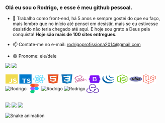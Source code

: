 ### Olá eu sou o Rodrigo, e esse é meu github pessoal.

- 🔭 Trabalho como front-end, há 5 anos e sempre 
gostei do que eu faço, mais lembro que no início até pensei 
em desistir, mais se eu estivesse desistido não teria chegado até aqui. 
E hoje sou grato a Deus pela conquista! 
<b>Hoje são mais de 100 sites entregues.</b>

- 📫 Contate-me no e-mail: rodrigoprofissiona2014@gmail.com
- 😄 Pronome: ele/dele



<div align="left">
  <img height="180em" src="https://github-readme-stats.vercel.app/api?username=frontrgomes&show_icons=true&theme=dark&include_all_commits=true&count_private=true"/>
  <img height="180em" src="https://github-readme-stats.vercel.app/api/top-langs/?username=frontrgomes&layout=compact&langs_count=7&theme=dark"/>
</div>
<div style="display: inline_block"><br>
  <img align="center" alt="Rodrigo-Js" height="30" width="40" src="https://raw.githubusercontent.com/devicons/devicon/master/icons/javascript/javascript-plain.svg">
  <img align="center" alt="Rodrigo-Ts" height="30" width="40" src="https://raw.githubusercontent.com/devicons/devicon/master/icons/typescript/typescript-plain.svg">
  <img align="center" alt="Rodrigo-React" height="30" width="40" src="https://raw.githubusercontent.com/devicons/devicon/master/icons/react/react-original.svg">
  <img align="center" alt="Rodrigo-HTML" height="30" width="40" src="https://raw.githubusercontent.com/devicons/devicon/master/icons/html5/html5-original.svg">
  <img align="center" alt="Rodrigo-CSS" height="30" width="40" src="https://raw.githubusercontent.com/devicons/devicon/master/icons/css3/css3-original.svg">
  <img align="center" alt="Rodrigo" height="30" width="40" src="https://raw.githubusercontent.com/devicons/devicon/master/icons/sass/sass-original.svg">
  <img align="center" alt="Rodrigo" height="30" width="40" src="https://raw.githubusercontent.com/devicons/devicon/master/icons/bootstrap/bootstrap-original.svg">
  <img align="center" alt="Rodrigo" height="30" width="40" src="https://raw.githubusercontent.com/devicons/devicon/master/icons/jquery/jquery-original.svg">
<img align="center" alt="Rodrigo" height="30" width="40" src="https://raw.githubusercontent.com/devicons/devicon/master/icons/nodejs/nodejs-original.svg">
<img align="center" alt="Rodrigo" height="30" width="40" src="https://raw.githubusercontent.com/devicons/devicon/master/icons/php/php-original.svg">
  <img align="center" alt="Rodrigo" height="30" width="40" src="https://raw.githubusercontent.com/devicons/devicon/master/icons/laravel/laravel-original.svg">
  <img align="center" alt="Rodrigo" height="30" width="40" src="https://raw.githubusercontent.com/devicons/devicon/master/icons/xd/xd.svg">
   <img align="center" alt="Rodrigo" height="30" width="40" src="https://raw.githubusercontent.com/devicons/devicon/master/icons/figma/figma-original.svg">
  <img align="center" alt="Rodrigo" height="30" width="40" src="https://raw.githubusercontent.com/devicons/devicon/master/icons/photoshop/photoshop.svg">
<img align="center" alt="Rodrigo" height="30" width="40" src="https://raw.githubusercontent.com/devicons/devicon/master/icons/mysql/mysql.svg">
<img align="center" alt="Rodrigo" height="30" width="40" src="https://raw.githubusercontent.com/devicons/devicon/master/icons/redux/redux-original.svg">
 

</div>
  
  ##
 
<div> 

  <a href="https://instagram.com/rgomes.2022/" target="_blank"><img src="https://img.shields.io/badge/-Instagram-%23E4405F?style=for-the-badge&logo=instagram&logoColor=white" target="_blank"></a>
  <a href = "mailto:rodrigoprofissiona2014@gmail.com"><img src="https://img.shields.io/badge/-Gmail-%23333?style=for-the-badge&logo=gmail&logoColor=white" target="_blank"></a>
  <a href="https://www.linkedin.com/in/rodrigo-gomes-5ab295a5" target="_blank"><img src="https://img.shields.io/badge/-LinkedIn-%230077B5?style=for-the-badge&logo=linkedin&logoColor=white" target="_blank"></a> 
 
  ![Snake animation](https://github.com/frontrgomes/frontrgomes/blob/output/github-contribution-grid-snake.svg)
 
</div>

